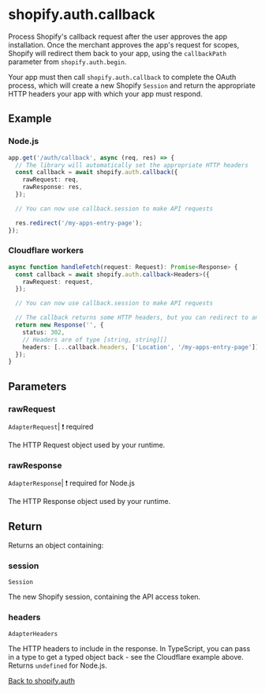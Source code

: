 # shopify.auth.callback

Process Shopify's callback request after the user approves the app installation.
Once the merchant approves the app's request for scopes, Shopify will redirect them back to your app, using the `callbackPath` parameter from `shopify.auth.begin`.

Your app must then call `shopify.auth.callback` to complete the OAuth process, which will create a new Shopify `Session` and return the appropriate HTTP headers your app with which your app must respond.

## Example

### Node.js

```ts
app.get('/auth/callback', async (req, res) => {
  // The library will automatically set the appropriate HTTP headers
  const callback = await shopify.auth.callback({
    rawRequest: req,
    rawResponse: res,
  });

  // You can now use callback.session to make API requests

  res.redirect('/my-apps-entry-page');
});
```

### Cloudflare workers

```ts
async function handleFetch(request: Request): Promise<Response> {
  const callback = await shopify.auth.callback<Headers>({
    rawRequest: request,
  });

  // You can now use callback.session to make API requests

  // The callback returns some HTTP headers, but you can redirect to any route here
  return new Response('', {
    status: 302,
    // Headers are of type [string, string][]
    headers: [...callback.headers, ['Location', '/my-apps-entry-page']],
  });
}
```

## Parameters

### rawRequest

`AdapterRequest`| :exclamation: required

The HTTP Request object used by your runtime.

### rawResponse

`AdapterResponse`| :exclamation: required for Node.js

The HTTP Response object used by your runtime.

## Return

Returns an object containing:

### session

`Session`

The new Shopify session, containing the API access token.

### headers

`AdapterHeaders`

The HTTP headers to include in the response.
In TypeScript, you can pass in a type to get a typed object back - see the Cloudflare example above.
Returns `undefined` for Node.js.

[Back to shopify.auth](./README.md)
